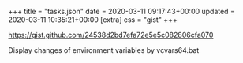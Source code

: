 +++
title = "tasks.json"
date = 2020-03-11 09:17:43+00:00
updated = 2020-03-11 10:35:21+00:00
[extra]
css = "gist"
+++

<https://gist.github.com/24538d2bd7efa72e5e5c082806cfa070>

Display changes of environment variables by vcvars64.bat

